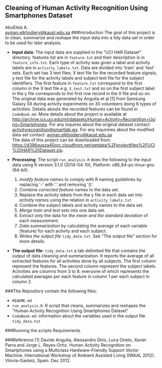 ## Cleaning of Human Activity Recognition Using Smartphones Dataset
AbuElela A.<br />
ayman.elkhodiery@kaust.edu.sa
###Introduction
The goal of this project is to clean, summarize and reshape the input data into a tidy data set in order to be used for later analysis. 

* **Input data**: The input data are supplied in the "UCI HAR Dataset" directory. features list are in `feature.txt` and their description is in `feature_info.txt`. Each type of activity was given a label and activity labels are in `activity_labels.txt`. Data are divided into 'train' and 'test' sets. Each set has 3 text files; X text file for the recorded feature signals, y text file for the activity labels and subject text file for the subject identifiers. The first feature in `feature.txt` correspond to the first column in the X text file e.g. `X_test.txt` and so on.the first subject label in the y file corresponds to the first row record in the X file and so on. The original data was generated by Anguita et al [1] from Samsung Galaxy SII during activity experiments on 30 volunteers doing 6 types of activities. Details abouts the recorded features can be found in `CodeBook.md`. More details about the project is available at http://archive.ics.uci.edu/ml/datasets/Human+Activity+Recognition+Using+Smartphones. For any inquires about the original dataset contact: activityrecognition@smartlab.ws. For any inquireies about the modified data set contact: ayman.elkhodiery@kaust.edu.sa<br />
The data of this project can be downloaded from: https://d396qusza40orc.cloudfront.net/getdata%2Fprojectfiles%2FUCI%20HAR%20Dataset.zip. 


* **Processing**: The script `run_analysis.R` does the following to the input data using R version 3.1.0 (2014-04-10), Platform: x86_64-pc-linux-gnu (64-bit).
    1. *modify feature names* to comply with R naming guidelines by replacing '-' with '.' and removing '()'.
    2. Combine *corrected feature* names to the data set.
    2. Replace the *activity labels* from the y file in each data set into *activity names* using the relation in `activity_labels.txt`
    3. Combine the subject labels and activity names to the data set.
    4. *Merge train and test sets* into one data set.
    5. Extract only the data for *the mean and the standard deviation* of each measurement.
    6. *Data summarization* by calculating the average of each variable (feature) for each activity and each subject.
    7. *Writes the output file* `tidy_data.txt`. See "The output file" section for more details.

* **The output file**: `tidy_data.txt` a tab delimited file that contains the output of data cleaning and summarization. It reports the average of all extracted features for all activities done by all subjects. The first column represent the features. The second column represent the subject labels. Activities are columns from 3 to 8; everyone of which represents the calculated averages per each feature in column 1 per each subject in column 2.

###The Repository contain the following files:
* `README.md`
* `run_analysis.R`: R script that cleans, summarizes and reshapes the "Human Activity Recognition Using Smartphones Dataset"
* `CodeBook.md`: information about the variables used in the output file `tidy_data.txt`

###Running the scripts
Requirements

###Reference
[1] Davide Anguita, Alessandro Ghio, Luca Oneto, Xavier Parra and Jorge L. Reyes-Ortiz. Human Activity Recognition on Smartphones using a Multiclass Hardware-Friendly Support Vector Machine. International Workshop of Ambient Assisted Living (IWAAL 2012). Vitoria-Gasteiz, Spain. Dec 2012.
